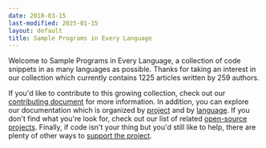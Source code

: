 ```yaml
---
date: 2018-03-15
last-modified: 2025-01-15
layout: default
title: Sample Programs in Every Language
---
```


Welcome to Sample Programs in Every Language, a collection of code snippets in as many languages as possible. Thanks for taking an interest in our collection which currently contains 1225 articles written by 259 authors.

If you'd like to contribute to this growing collection, check out our [contributing document](https://github.com/TheRenegadeCoder/sample-programs/blob/master/.github/CONTRIBUTING.md) for more information. In addition, you can explore our documentation which is organized by [project](/projects) and by [language](/languages). If you don't find what you're look for, check out our list of related [open-source projects](/related). Finally, if code isn't your thing but you'd still like to help, there are plenty of other ways to [support the project](https://therenegadecoder.com/updates/5-ways-you-can-support-the-renegade-coder/).